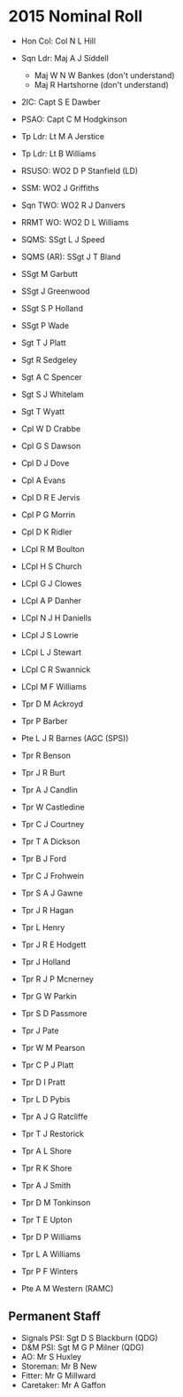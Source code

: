# 2015 Nominal Roll

* Hon Col: Col N L Hill
* Sqn Ldr: Maj A J Siddell
  * Maj W N W Bankes (don't understand)
  * Maj R Hartshorne (don't understand)
* 2IC: Capt S E Dawber
* PSAO: Capt C M Hodgkinson
* Tp Ldr: Lt M A Jerstice
* Tp Ldr: Lt B Williams
* RSUSO: WO2 D P Stanfield (LD)
* SSM: WO2 J Griffiths
* Sqn TWO: WO2 R J Danvers
* RRMT WO: WO2 D L Williams
* SQMS: SSgt L J Speed
* SQMS (AR): SSgt J T Bland

* SSgt M Garbutt
* SSgt J Greenwood
* SSgt S P Holland
* SSgt P Wade
* Sgt T J Platt
* Sgt R Sedgeley
* Sgt A C Spencer
* Sgt S J Whitelam
* Sgt T Wyatt
* Cpl W D Crabbe
* Cpl G S Dawson
* Cpl D J Dove
* Cpl A Evans
* Cpl D R E Jervis
* Cpl P G Morrin
* Cpl D K Ridler
* LCpl R M Boulton
* LCpl H S Church
* LCpl G J Clowes
* LCpl A P Danher
* LCpl N J H Daniells
* LCpl J S Lowrie
* LCpl L J Stewart
* LCpl C R Swannick
* LCpl M F Williams
* Tpr D M Ackroyd
* Tpr P Barber
* Pte L J R Barnes (AGC (SPS))
* Tpr R Benson
* Tpr J R Burt
* Tpr A J Candlin
* Tpr W Castledine
* Tpr C J Courtney
* Tpr T A Dickson
* Tpr B J Ford
* Tpr C J Frohwein
* Tpr S A J Gawne
* Tpr J R Hagan
* Tpr L Henry
* Tpr J R E Hodgett
* Tpr J Holland
* Tpr R J P Mcnerney
* Tpr G W Parkin
* Tpr S D Passmore
* Tpr J Pate
* Tpr W M Pearson
* Tpr C P J Platt
* Tpr D I Pratt
* Tpr L D Pybis
* Tpr A J G Ratcliffe
* Tpr T J Restorick
* Tpr A L Shore
* Tpr R K Shore
* Tpr A J Smith
* Tpr D M Tonkinson
* Tpr T E Upton
* Tpr D P Williams
* Tpr L A Williams
* Tpr P F Winters
* Pte A M Western (RAMC)

## Permanent Staff

* Signals PSI: Sgt D S Blackburn (QDG)
* D&M PSI: Sgt M G P Milner (QDG)
* AO: Mr S Huxley
* Storeman: Mr B New
* Fitter: Mr G Millward
* Caretaker: Mr A Gaffon
